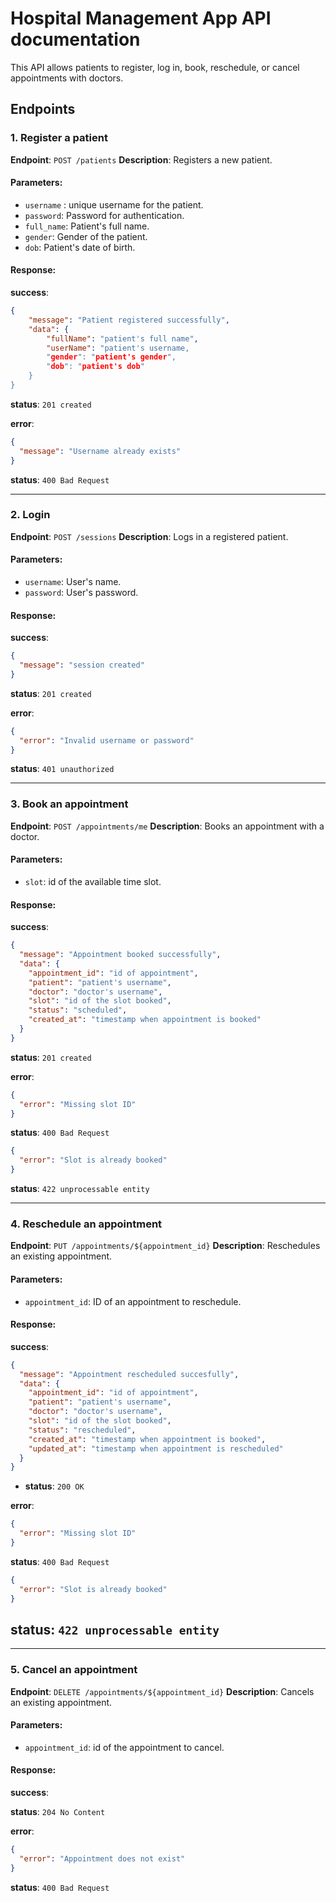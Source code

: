 # Hospital Management App API documentation

This API allows patients to register, log in, book, reschedule, or cancel appointments with doctors.

## **Endpoints**

### 1. Register a patient

**Endpoint**: `POST /patients`
**Description**: Registers a new patient.

#### Parameters:

- `username` : unique username for the patient.
- `password`: Password for authentication.
- `full_name`: Patient's full name.
- `gender`: Gender of the patient.
- `dob`: Patient's date of birth.

#### Response:

**success**:

```json
{
    "message": "Patient registered successfully",
    "data": {
        "fullName": "patient's full name",
        "userName": "patient's username,
        "gender": "patient's gender",
        "dob": "patient's dob"
    }
}
```

**status**: `201 created`

**error**:

```json
{
  "message": "Username already exists"
}
```

**status**: `400 Bad Request`

---

### 2. Login

**Endpoint**: `POST /sessions`
**Description**: Logs in a registered patient.

#### Parameters:

- `username`: User's name.
- `password`: User's password.

#### Response:

**success**:

```json
{
  "message": "session created"
}
```

**status**: `201 created`

**error**:

```json
{
  "error": "Invalid username or password"
}
```

**status**: `401 unauthorized`

---

### 3. Book an appointment

**Endpoint**: `POST /appointments/me`
**Description**: Books an appointment with a doctor.

#### Parameters:

- `slot`: id of the available time slot.

#### Response:

**success**:

```json
{
  "message": "Appointment booked successfully",
  "data": {
    "appointment_id": "id of appointment",
    "patient": "patient's username",
    "doctor": "doctor's username",
    "slot": "id of the slot booked",
    "status": "scheduled",
    "created_at": "timestamp when appointment is booked"
  }
}
```

**status**: `201 created`

**error**:

```json
{
  "error": "Missing slot ID"
}
```

**status**: `400 Bad Request`

```json
{
  "error": "Slot is already booked"
}
```

**status**: `422 unprocessable entity`

---

### 4. Reschedule an appointment

**Endpoint**: `PUT /appointments/${appointment_id}`
**Description**: Reschedules an existing appointment.

#### Parameters:

- `appointment_id`: ID of an appointment to reschedule.

#### Response:

**success**:

```json
{
  "message": "Appointment rescheduled succesfully",
  "data": {
    "appointment_id": "id of appointment",
    "patient": "patient's username",
    "doctor": "doctor's username",
    "slot": "id of the slot booked",
    "status": "rescheduled",
    "created_at": "timestamp when appointment is booked",
    "updated_at": "timestamp when appointment is rescheduled"
  }
}
```

- **status**: `200 OK`

**error**:

```json
{
  "error": "Missing slot ID"
}
```

**status**: `400 Bad Request`

```json
{
  "error": "Slot is already booked"
}
```

## **status**: `422 unprocessable entity`

---

### 5. Cancel an appointment

**Endpoint**: `DELETE /appointments/${appointment_id}`
**Description**: Cancels an existing appointment.

#### Parameters:

- `appointment_id`: id of the appointment to cancel.

#### Response:

**success**:

**status**: `204 No Content`

**error**:

```json
{
  "error": "Appointment does not exist"
}
```

**status**: `400 Bad Request`
